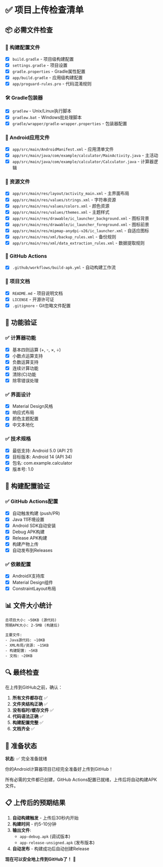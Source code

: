 # ✅ 项目上传检查清单

## 📦 必需文件检查

### 🔧 构建配置文件
- [x] `build.gradle` - 项目级构建配置
- [x] `settings.gradle` - 项目设置
- [x] `gradle.properties` - Gradle属性配置
- [x] `app/build.gradle` - 应用级构建配置
- [x] `app/proguard-rules.pro` - 代码混淆规则

### 🛠️ Gradle包装器
- [x] `gradlew` - Unix/Linux执行脚本
- [x] `gradlew.bat` - Windows批处理脚本
- [x] `gradle/wrapper/gradle-wrapper.properties` - 包装器配置

### 📱 Android应用文件
- [x] `app/src/main/AndroidManifest.xml` - 应用清单文件
- [x] `app/src/main/java/com/example/calculator/MainActivity.java` - 主活动
- [x] `app/src/main/java/com/example/calculator/Calculator.java` - 计算器逻辑

### 🎨 资源文件
- [x] `app/src/main/res/layout/activity_main.xml` - 主界面布局
- [x] `app/src/main/res/values/strings.xml` - 字符串资源
- [x] `app/src/main/res/values/colors.xml` - 颜色资源
- [x] `app/src/main/res/values/themes.xml` - 主题样式
- [x] `app/src/main/res/drawable/ic_launcher_background.xml` - 图标背景
- [x] `app/src/main/res/drawable/ic_launcher_foreground.xml` - 图标前景
- [x] `app/src/main/res/mipmap-anydpi-v26/ic_launcher.xml` - 自适应图标
- [x] `app/src/main/res/xml/backup_rules.xml` - 备份规则
- [x] `app/src/main/res/xml/data_extraction_rules.xml` - 数据提取规则

### 🤖 GitHub Actions
- [x] `.github/workflows/build-apk.yml` - 自动构建工作流

### 📄 项目文档
- [x] `README.md` - 项目说明文档
- [x] `LICENSE` - 开源许可证
- [x] `.gitignore` - Git忽略文件配置

## 🎯 功能验证

### ✅ 计算器功能
- [x] 基本四则运算 (+, -, ×, ÷)
- [x] 小数点运算支持
- [x] 负数运算支持
- [x] 连续计算功能
- [x] 清除(C)功能
- [x] 除零错误处理

### ✅ 界面设计
- [x] Material Design风格
- [x] 响应式布局
- [x] 颜色主题配置
- [x] 中文本地化

### ✅ 技术规格
- [x] 最低支持: Android 5.0 (API 21)
- [x] 目标版本: Android 14 (API 34)
- [x] 包名: com.example.calculator
- [x] 版本号: 1.0

## 🚀 构建配置验证

### ✅ GitHub Actions配置
- [x] 自动触发构建 (push/PR)
- [x] Java 11环境设置
- [x] Android SDK自动安装
- [x] Debug APK构建
- [x] Release APK构建
- [x] 构建产物上传
- [x] 自动发布到Releases

### ✅ 依赖配置
- [x] AndroidX支持库
- [x] Material Design组件
- [x] ConstraintLayout布局

## 📊 文件大小统计

```
总项目大小: ~50KB (源代码)
预期APK大小: 2-5MB (构建后)

主要文件:
- Java源代码: ~10KB
- XML布局/资源: ~15KB
- 构建配置: ~5KB
- 文档: ~20KB
```

## 🔍 最终检查

在上传到GitHub之前，确认：

1. **所有文件都存在** ✅
2. **文件夹结构正确** ✅
3. **没有临时/缓存文件** ✅
4. **代码语法正确** ✅
5. **构建配置完整** ✅
6. **文档齐全** ✅

## 🎉 准备状态

**状态**: ✅ 完全准备就绪

你的Android计算器项目已经完全准备好上传到GitHub！

所有必需的文件都已创建，GitHub Actions配置已就绪，上传后将自动构建APK文件。

## 📋 上传后的预期结果

1. **自动构建触发** - 上传后30秒内开始
2. **构建时间** - 约5-10分钟
3. **输出文件**:
   - `app-debug.apk` (调试版本)
   - `app-release-unsigned.apk` (发布版本)
4. **自动发布** - 构建成功后自动创建Release

**现在可以安全地上传到GitHub了！** 🚀